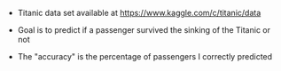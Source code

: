 - Titanic data set available at https://www.kaggle.com/c/titanic/data 

- Goal is to predict if a passenger survived the sinking of the Titanic or not

- The "accuracy" is the percentage of passengers I correctly predicted
